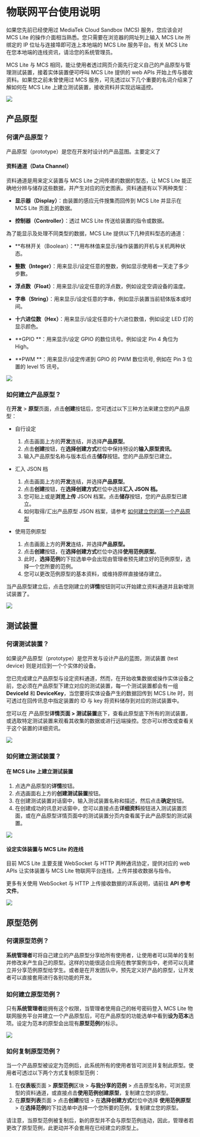 # 物联网平台使用说明

如果您先前已经使用过 MediaTek Cloud Sandbox (MCS) 服务，您应该会对 MCS Lite 的操作介面相当熟悉。您只需要在浏览器的网址列上输入 MCS Lite 所绑定的 IP 位址与连接埠即可连上本地端的 MCS Lite 服务平台。有关 MCS Lite 在您本地端的连线资讯，请洽您的系统管理员。

MCS Lite 与 MCS 相同，能让使用者透过网页介面先行定义自己的产品原型与管理测试装置，接着实体装置便可呼叫 MCS Lite 提供的 web APIs 开始上传与接收资料。如果您之前未曾使用过 MCS 服务，可先透过以下几个重要的名词介绍来了解如何在 MCS Lite 上建立测试装置，接收资料并实现远端遥控。

![](../../assets/mcs_lite_iot_platform.png)

## 产品原型

### 何谓产品原型？

产品原型（prototype）是您在开发时设计的产品蓝图。主要定义了

#### **资料通道（Data Channel）**

资料通道是用来定义装置与 MCS Lite 之间传递的数据的型态，让 MCS Lite 能正确地分辨与储存这些数据，并产生对应的历史图表。资料通道有以下两种类型：

* **显示器（Display）**：由装置的感应元件搜集而回传到 MCS Lite 并显示在 MCS Lite 页面上的数据。

* **控制器（Controller）**：透过 MCS Lite 传送给装置的指令或数据。

為了能显示及处理不同类型的数据，MCS Lite 提供以下几种资料型态的通道：

* **布林开关（Boolean）：**用布林值来显示/操作装置的开机与关机两种状态。

* **整数（Integer）**：用来显示/设定任意的整数，例如显示使用者一天走了多少步數。

* **浮点数（Float）**：用来显示/设定任意的浮点数，例如设定空调设备的温度。

* **字串（String）**：用来显示/设定任意的字串，例如显示装置当前韧体版本或时间。

* **十六进位数（Hex）**：用来显示/设定任意的十六进位数值，例如设定 LED 灯的显示颜色。

* **GPIO **：用来显示/设定 GPIO 的数位讯号。例如设定 Pin 4 角位为 High。

* **PWM **：用来显示/设定传递到 GPIO 的 PWM 数位讯号, 例如在 Pin 3 位置的 level 15 讯号。


![](../../assets/mcs_lite_prototype.png)

### 如何建立产品原型？

在**开发** > **原型**页面，点击**创建**按钮后，您可透过以下三种方法来建立您的产品原型：

* 自行设定
  1. 点击画面上方的**开发**连结，并选择**产品原型**。
  2. 点击**创建**按钮，在**选择创建方式**栏位中保持预设的**输入原型资讯**。
  3. 输入产品原型名称与版本后点击**储存**按钮。您的产品原型已建立。
* 汇入 JSON 档 
  1. 点击画面上方的**开发**连结，并选择**产品原型**。  
  2. 点击**创建**按钮，在**选择创建方式**栏位中选择**汇入 JSON 档。**  
  3. 您可贴上或是**浏览上传** JSON 档案。点击**储存**按钮，您的产品原型已建立。  
  4. 如何取得/汇出产品原型 JSON 档案，请参考 [如何建立您的第一个产品原型](https://mcs.mediatek.cn/resources/zh-CN/latest/tutorial/getting_started#建立您的第一个产品原型)

* 使用范例原型  
  1. 点击画面上方的**开发**连结，并选择**产品原型。**  
  2. 点击**创建**按钮，在**选择创建方式**栏位中选择**使用范例原型**。  
  3. 此时，**选择范例**的下拉选单中会出现由管理者预先建立好的范例原型，选择一个您所要的范例。  
  4. 您可以更改范例原型的基本资料，或维持原样直接储存建立。

当产品原型建立后，点击您刚建立的**详情**按钮则可以开始建立资料通道并且新增测试装置了。

![](../../assets/mcs_lite_create_prototype.png)

## 测试装置

### 何谓测试装置？

如果说产品原型（prototype）是您开发与设计产品的蓝图，测试装置 (test device) 则是对应到一个个实体的设备。

您已完成建立产品原型与设定资料通道，然而，在开始收集数据或操作实体设备之前，您必须在产品原型下建立对应的测试装置，每一个测试装置都会有一组 **DeviceId** 和 **DeviceKey**，当您要将实体设备产生的数据回传到 MCS Lite 时，则可透过在回传讯息中指定装置的 ID 与 key 将资料储存到对应的测试装置中。

您可以在 产品原型**详情页面 > 测试装置**底下，查看此原型底下所有的测试装置，或选取特定测试装置来观看其收集的数据或进行远端操控。您亦可以修改或查看关于这个装置的详细资讯。

![](../../assets/mcs_lite_device.png)

### 如何建立测试装置？

#### 在 MCS Lite 上建立测试装置

1. 点选产品原型的**详情**按钮。
2. 点选画面右上方的**创建测试装置**按钮。
3. 在创建测试装置对话窗中，输入测试装置名称和描述，然后点击**确定**按钮。
4. 在创建成功的讯息对话窗中，您可以直接点击**详细资料**按钮进入测试装置页面，或在产品原型详情页面中的测试装置分页内查看属于此产品原型的测试装置。

![](../../assets/mcs_lite_create_device.png)

#### 设定实体装置与 MCS Lite 的连线

目前 MCS Lite 主要支援 WebSocket 与 HTTP 两种通讯协定，提供对应的 web APIs 让实体装置与 MCS Lite 物联网平台连线，上传并接收数据与指令。

更多有关使用 WebSocket 与 HTTP 上传接收数据的详系说明，请前往 **API 参考文件**。

![](../../assets/mcs_lite_protocol.png)


## 原型范例

### 何谓原型范例？

**系统管理者**可将自己建立的产品原型分享给所有使用者，让使用者可以简单的复制并修改来产生自己的原型。这样的功能很适合应用在教学案例当中，老师可以先建立并分享范例原型给学生。或者是在开发团队中，预先定义好产品的原型，让开发者可以直接套用进行各别功能的开发。

### 如何建立原型范例？

只有**系统管理者**能拥有这个权限，当管理者使用自己的帐号密码登入 MCS Lite 物联网服务平台并建立一个产品原型后，可在产品原型的功能选单中看到**设为范本**选项。设定为范本的原型会出现有**原型范例**的标示。

![](../../assets/mcs_lite_create_template.png)

### 如何复制原型范例？

当一个产品原型被设定为范例后，此系统所有的使用者皆可浏览并复制此原型。使用者可透过以下两个方式复制原型范例：

1. 在**仪表板**页面 &gt; **原型范例**区块 &gt; **与我分享的范例** &gt; 点击原型名称，可浏览原型的资料通道，或直接点击**使用范例创建原型**，复制建立您的原型。
2. 在**原型列表**页面 &gt; 点击**创建**按钮 &gt; 在**选择创建方式**栏位中选择 **使用范例原型** &gt; 在**选择范例**的下拉选单中选择一个您所要的范例，复制建立您的原型。

请注意，当原型范例被复制后，新的原型并不会与原型范例连动，因此，管理者若更改了原型范例，此更动并不会套用在已经建立的原型上。